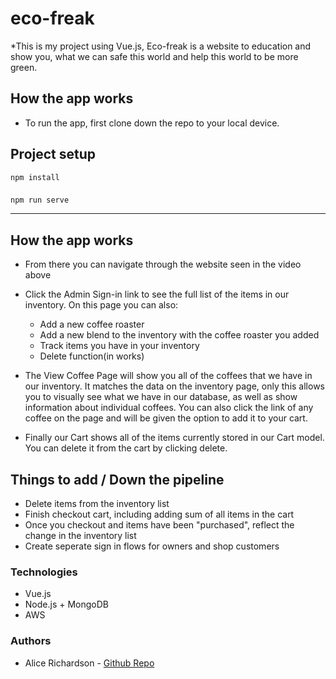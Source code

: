 # eco-freak
*This is my project using Vue.js, Eco-freak is a website to education and show you, what we can safe this world and help this world to be more green. 

## How the app works  
* To run the app, first clone down the repo to your local device. 

## Project setup
```
npm install
```

### 
```
npm run serve
```
---

## How the app works  
* From there you can navigate through the website seen in the video above 

* Click the Admin Sign-in link to see the full list of the items in our inventory. On this page you can also:
    * Add a new coffee roaster 
    * Add a new blend to the inventory with the coffee roaster you added 
    * Track items you have in your inventory 
    * Delete function(in works)

* The View Coffee Page will show you all of the coffees that we have in our inventory. It matches the data on the inventory page, only this allows you to visually see what we have in our database, as well as show information about individual coffees. You can also click the link of any coffee on the page and will be given the option to add it to your cart.

* Finally our Cart shows all of the items currently stored in our Cart model. You can delete it from the cart by clicking delete. 


## Things to add / Down the pipeline

* Delete items from the inventory list 
* Finish checkout cart, including adding sum of all items in the cart 
* Once you checkout and items have been "purchased", reflect the change in the inventory list 
* Create seperate sign in flows for owners and shop customers 

### Technologies 

* Vue.js
* Node.js + MongoDB
* AWS 

### Authors

* Alice Richardson - [Github Repo](https://github.com/Alicerichardson28)



